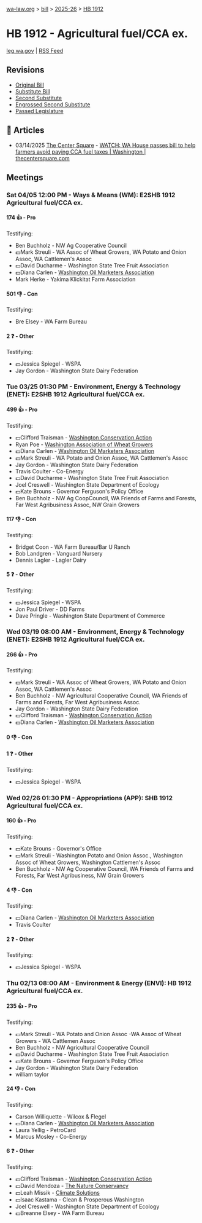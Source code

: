 [wa-law.org](/) > [bill](/bill/) > [2025-26](/bill/2025-26/) > [HB 1912](/bill/2025-26/hb/1912/)

# HB 1912 - Agricultural fuel/CCA ex.
[leg.wa.gov](https://app.leg.wa.gov/billsummary?BillNumber=1912&Year=2025&Initiative=false) | [RSS Feed](./rss.xml)

## Revisions
* [Original Bill](1/)
* [Substitute Bill](S/)
* [Second Substitute](S2/)
* [Engrossed Second Substitute](S2.E/)
* [Passed Legislature](S2.PL/)

## 📰 Articles
* 03/14/2025 [The Center Square](/org/the_center_square/) - [WATCH: WA House passes bill to help farmers avoid paying CCA fuel taxes | Washington | thecentersquare.com](https://www.thecentersquare.com/washington/article_742c349a-0120-11f0-8822-b79d305dd486.html#:~:text=Engrossed%20Second%20Substitute%20House%20Bill%201912)

## Meetings
### Sat 04/05 12:00 PM - Ways & Means (WM): E2SHB 1912 Agricultural fuel/CCA ex.
#### 174 👍 - Pro
Testifying:
* Ben Buchholz - NW Ag Cooperative Council
* 💵Mark Streuli - WA Assoc of Wheat Growers, WA Potato and Onion Assoc, WA Cattlemen's Assoc
* 💵David Ducharme - Washington State Tree Fruit Association
* 💵Diana Carlen - [Washington Oil Marketers Association](/org/washington_oil_marketers_association/)
* Mark Herke - Yakima Klickitat Farm Association

#### 501 👎 - Con
Testifying:
* Bre Elsey - WA Farm Bureau

#### 2 ❓ - Other
Testifying:
* 💵Jessica Spiegel - WSPA
* Jay Gordon - Washington State Dairy Federation

### Tue 03/25 01:30 PM - Environment, Energy & Technology (ENET): E2SHB 1912 Agricultural fuel/CCA ex.
#### 499 👍 - Pro
Testifying:
* 💵Clifford Traisman - [Washington Conservation Action](/org/washington_conservation_action/)
* Ryan Poe - [Washington Association of Wheat Growers](/org/washington_association_of_wheat_growers/)
* 💵Diana Carlen - [Washington Oil Marketers Association](/org/washington_oil_marketers_association/)
* 💵Mark Streuli - WA Potato and Onion Assoc, WA Cattlemen's Assoc
* Jay Gordon - Washington State Dairy Federation
* Travis Coulter - Co-Energy
* 💵David Ducharme - Washington State Tree Fruit Association
* Joel Creswell - Washington State Department of Ecology
* 💵Kate Brouns - Governor Ferguson's Policy Office
* Ben Buchholz - NW Ag CoopCouncil, WA Friends of Farms and Forests, Far West Agribusiness Assoc, NW Grain Growers

#### 117 👎 - Con
Testifying:
* Bridget Coon - WA Farm Bureau/Bar U Ranch
* Bob Landgren - Vanguard Nursery
* Dennis Lagler - Lagler Dairy

#### 5 ❓ - Other
Testifying:
* 💵Jessica Spiegel - WSPA
* Jon Paul Driver - DD Farms
* Dave Pringle - Washington State Department of Commerce

### Wed 03/19 08:00 AM - Environment, Energy & Technology (ENET): E2SHB 1912 Agricultural fuel/CCA ex.
#### 266 👍 - Pro
Testifying:
* 💵Mark Streuli - WA Assoc of Wheat Growers, WA Potato and Onion Assoc, WA Cattlemen's Assoc
* Ben Buchholz - NW Agricultural Cooperative Council, WA Friends of Farms and Forests, Far West Agribusiness Assoc.
* Jay Gordon - Washington State Dairy Federation
* 💵Clifford Traisman - [Washington Conservation Action](/org/washington_conservation_action/)
* 💵Diana Carlen - [Washington Oil Marketers Association](/org/washington_oil_marketers_association/)

#### 0 👎 - Con

#### 1 ❓ - Other
Testifying:
* 💵Jessica Spiegel - WSPA

### Wed 02/26 01:30 PM - Appropriations (APP): SHB 1912 Agricultural fuel/CCA ex.
#### 160 👍 - Pro
Testifying:
* 💵Kate Brouns - Governor's Office
* 💵Mark Streuli - Washington Potato and Onion Assoc., Washington Assoc of Wheat Growers, Washington Cattlemen's Assoc
* Ben Buchholz - NW Ag Cooperative Council, WA Friends of Farms and Forests, Far West Agribusiness, NW Grain Growers

#### 4 👎 - Con
Testifying:
* 💵Diana Carlen - [Washington Oil Marketers Association](/org/washington_oil_marketers_association/)
* Travis Coulter

#### 2 ❓ - Other
Testifying:
* 💵Jessica Spiegel - WSPA

### Thu 02/13 08:00 AM - Environment & Energy (ENVI): HB 1912 Agricultural fuel/CCA ex.
#### 235 👍 - Pro
Testifying:
* 💵Mark Streuli - WA Potato and Onion Assoc -WA Assoc of Wheat Growers - WA Cattlemen Assoc
* Ben Buchholz - NW Agricultural Cooperative Council
* 💵David Ducharme - Washington State Tree Fruit Association
* 💵Kate Brouns - Governor Ferguson's Policy Office
* Jay Gordon - Washington State Dairy Federation
* william taylor

#### 24 👎 - Con
Testifying:
* Carson Williquette - Wilcox & Flegel
* 💵Diana Carlen - [Washington Oil Marketers Association](/org/washington_oil_marketers_association/)
* Laura Yellig - PetroCard
* Marcus Mosley - Co-Energy

#### 6 ❓ - Other
Testifying:
* 💵Clifford Traisman - [Washington Conservation Action](/org/washington_conservation_action/)
* 💵David Mendoza - [The Nature Conservancy](/org/the_nature_conservancy/)
* 💵Leah Missik - [Climate Solutions](/org/climate_solutions/)
* 💵Isaac Kastama - Clean & Prosperous Washington
* Joel Creswell - Washington State Department of Ecology
* 💵Breanne Elsey - WA Farm Bureau
